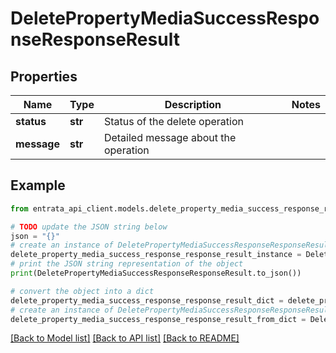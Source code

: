 # DeletePropertyMediaSuccessResponseResponseResult


## Properties

Name | Type | Description | Notes
------------ | ------------- | ------------- | -------------
**status** | **str** | Status of the delete operation | 
**message** | **str** | Detailed message about the operation | 

## Example

```python
from entrata_api_client.models.delete_property_media_success_response_response_result import DeletePropertyMediaSuccessResponseResponseResult

# TODO update the JSON string below
json = "{}"
# create an instance of DeletePropertyMediaSuccessResponseResponseResult from a JSON string
delete_property_media_success_response_response_result_instance = DeletePropertyMediaSuccessResponseResponseResult.from_json(json)
# print the JSON string representation of the object
print(DeletePropertyMediaSuccessResponseResponseResult.to_json())

# convert the object into a dict
delete_property_media_success_response_response_result_dict = delete_property_media_success_response_response_result_instance.to_dict()
# create an instance of DeletePropertyMediaSuccessResponseResponseResult from a dict
delete_property_media_success_response_response_result_from_dict = DeletePropertyMediaSuccessResponseResponseResult.from_dict(delete_property_media_success_response_response_result_dict)
```
[[Back to Model list]](../README.md#documentation-for-models) [[Back to API list]](../README.md#documentation-for-api-endpoints) [[Back to README]](../README.md)


